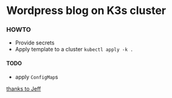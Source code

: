 # Wordpress blog on K3s cluster

### HOWTO

* Provide secrets
* Apply template to a cluster `kubectl apply -k .`

#### TODO
* apply `ConfigMap`s

[thanks to Jeff](https://github.com/geerlingguy)
